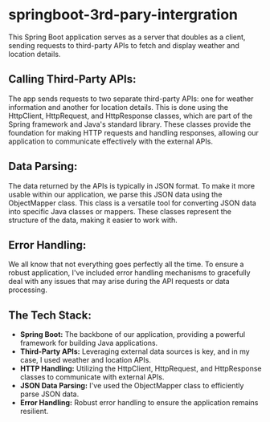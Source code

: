 # springboot-3rd-pary-intergration
This Spring Boot application serves as a server that doubles as a client, sending requests to third-party APIs to fetch and display weather and location details.

<h2>Calling Third-Party APIs:</h2> The app sends requests to two separate third-party APIs: one for weather information and another for location details. This is done using the HttpClient, HttpRequest, and HttpResponse classes, which are part of the Spring framework and Java's standard library. These classes provide the foundation for making HTTP requests and handling responses, allowing our application to communicate effectively with the external APIs.

<h2>Data Parsing:</h2> The data returned by the APIs is typically in JSON format. To make it more usable within our application, we parse this JSON data using the ObjectMapper class. This class is a versatile tool for converting JSON data into specific Java classes or mappers. These classes represent the structure of the data, making it easier to work with.

<h2>Error Handling:</h2> We all know that not everything goes perfectly all the time. To ensure a robust application, I've included error handling mechanisms to gracefully deal with any issues that may arise during the API requests or data processing.

<h2>The Tech Stack:</h2>
<ul>
<li><b>Spring Boot:</b> The backbone of our application, providing a powerful framework for building Java applications.<br></li>
<li><b>Third-Party APIs:</b> Leveraging external data sources is key, and in my case, I used weather and location APIs.<br></li>
<li><b>HTTP Handling:</b> Utilizing the HttpClient, HttpRequest, and HttpResponse classes to communicate with external APIs.<br></li>
<li><b>JSON Data Parsing:</b> I've used the ObjectMapper class to efficiently parse JSON data.<br></li>
<li><b>Error Handling:</b> Robust error handling to ensure the application remains resilient.<br></li>
</ul>
